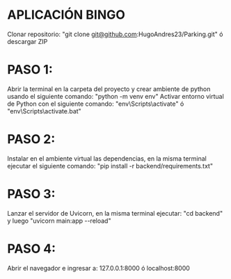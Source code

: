 # APLICACIÓN BINGO
Clonar repositorio: "git clone git@github.com:HugoAndres23/Parking.git" ó descargar ZIP

# PASO 1:
Abrir la terminal en la carpeta del proyecto y crear ambiente de python usando el siguiente comando: "python -m venv env"
Activar entorno virtual de Python con el siguiente comando: "env\Scripts\activate" ó "env\Scripts\activate.bat"

# PASO 2:
Instalar en el ambiente virtual las dependencias, en la misma terminal ejecutar el siguiente comando: "pip install -r backend/requirements.txt"

# PASO 3:
Lanzar el servidor de Uvicorn, en la misma terminal ejecutar: "cd backend" y luego "uvicorn main:app --reload"

# PASO 4:
Abrir el navegador e ingresar a: 127.0.0.1:8000 ó localhost:8000